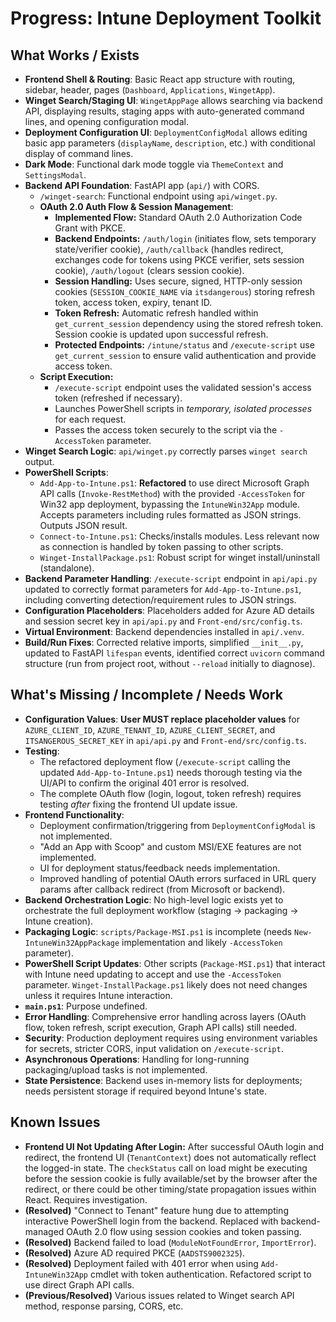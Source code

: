 # Progress: Intune Deployment Toolkit

## What Works / Exists

*   **Frontend Shell & Routing**: Basic React app structure with routing, sidebar, header, pages (`Dashboard`, `Applications`, `WingetApp`).
*   **Winget Search/Staging UI**: `WingetAppPage` allows searching via backend API, displaying results, staging apps with auto-generated command lines, and opening configuration modal.
*   **Deployment Configuration UI**: `DeploymentConfigModal` allows editing basic app parameters (`displayName`, `description`, etc.) with conditional display of command lines.
*   **Dark Mode**: Functional dark mode toggle via `ThemeContext` and `SettingsModal`.
*   **Backend API Foundation**: FastAPI app (`api/`) with CORS.
    *   `/winget-search`: Functional endpoint using `api/winget.py`.
    *   **OAuth 2.0 Auth Flow & Session Management**:
        *   **Implemented Flow:** Standard OAuth 2.0 Authorization Code Grant with PKCE.
        *   **Backend Endpoints:** `/auth/login` (initiates flow, sets temporary state/verifier cookie), `/auth/callback` (handles redirect, exchanges code for tokens using PKCE verifier, sets session cookie), `/auth/logout` (clears session cookie).
        *   **Session Handling:** Uses secure, signed, HTTP-only session cookies (`SESSION_COOKIE_NAME` via `itsdangerous`) storing refresh token, access token, expiry, tenant ID.
        *   **Token Refresh:** Automatic refresh handled within `get_current_session` dependency using the stored refresh token. Session cookie is updated upon successful refresh.
        *   **Protected Endpoints:** `/intune/status` and `/execute-script` use `get_current_session` to ensure valid authentication and provide access token.
    *   **Script Execution:**
        *   `/execute-script` endpoint uses the validated session's access token (refreshed if necessary).
        *   Launches PowerShell scripts in *temporary, isolated processes* for each request.
        *   Passes the access token securely to the script via the `-AccessToken` parameter.
*   **Winget Search Logic**: `api/winget.py` correctly parses `winget search` output.
*   **PowerShell Scripts**:
    *   `Add-App-to-Intune.ps1`: **Refactored** to use direct Microsoft Graph API calls (`Invoke-RestMethod`) with the provided `-AccessToken` for Win32 app deployment, bypassing the `IntuneWin32App` module. Accepts parameters including rules formatted as JSON strings. Outputs JSON result.
    *   `Connect-to-Intune.ps1`: Checks/installs modules. Less relevant now as connection is handled by token passing to other scripts.
    *   `Winget-InstallPackage.ps1`: Robust script for winget install/uninstall (standalone).
*   **Backend Parameter Handling**: `/execute-script` endpoint in `api/api.py` updated to correctly format parameters for `Add-App-to-Intune.ps1`, including converting detection/requirement rules to JSON strings.
*   **Configuration Placeholders**: Placeholders added for Azure AD details and session secret key in `api/api.py` and `Front-end/src/config.ts`.
*   **Virtual Environment**: Backend dependencies installed in `api/.venv`.
*   **Build/Run Fixes**: Corrected relative imports, simplified `__init__.py`, updated to FastAPI `lifespan` events, identified correct `uvicorn` command structure (run from project root, without `--reload` initially to diagnose).

## What's Missing / Incomplete / Needs Work

*   **Configuration Values**: **User MUST replace placeholder values** for `AZURE_CLIENT_ID`, `AZURE_TENANT_ID`, `AZURE_CLIENT_SECRET`, and `ITSANGEROUS_SECRET_KEY` in `api/api.py` and `Front-end/src/config.ts`.
*   **Testing**:
    *   The refactored deployment flow (`/execute-script` calling the updated `Add-App-to-Intune.ps1`) needs thorough testing via the UI/API to confirm the original 401 error is resolved.
    *   The complete OAuth flow (login, logout, token refresh) requires testing *after* fixing the frontend UI update issue.
*   **Frontend Functionality**:
    *   Deployment confirmation/triggering from `DeploymentConfigModal` is not implemented.
    *   "Add an App with Scoop" and custom MSI/EXE features are not implemented.
    *   UI for deployment status/feedback needs implementation.
    *   Improved handling of potential OAuth errors surfaced in URL query params after callback redirect (from Microsoft or backend).
*   **Backend Orchestration Logic**: No high-level logic exists yet to orchestrate the full deployment workflow (staging -> packaging -> Intune creation).
*   **Packaging Logic**: `scripts/Package-MSI.ps1` is incomplete (needs `New-IntuneWin32AppPackage` implementation and likely `-AccessToken` parameter).
*   **PowerShell Script Updates**: Other scripts (`Package-MSI.ps1`) that interact with Intune need updating to accept and use the `-AccessToken` parameter. `Winget-InstallPackage.ps1` likely does not need changes unless it requires Intune interaction.
*   **`main.ps1`**: Purpose undefined.
*   **Error Handling**: Comprehensive error handling across layers (OAuth flow, token refresh, script execution, Graph API calls) still needed.
*   **Security**: Production deployment requires using environment variables for secrets, stricter CORS, input validation on `/execute-script`.
*   **Asynchronous Operations**: Handling for long-running packaging/upload tasks is not implemented.
*   **State Persistence**: Backend uses in-memory lists for deployments; needs persistent storage if required beyond Intune's state.

## Known Issues
*   **Frontend UI Not Updating After Login:** After successful OAuth login and redirect, the frontend UI (`TenantContext`) does not automatically reflect the logged-in state. The `checkStatus` call on load might be executing before the session cookie is fully available/set by the browser after the redirect, or there could be other timing/state propagation issues within React. Requires investigation.
*   **(Resolved)** "Connect to Tenant" feature hung due to attempting interactive PowerShell login from the backend. Replaced with backend-managed OAuth 2.0 flow using session cookies and token passing.
*   **(Resolved)** Backend failed to load (`ModuleNotFoundError`, `ImportError`).
*   **(Resolved)** Azure AD required PKCE (`AADSTS9002325`).
*   **(Resolved)** Deployment failed with 401 error when using `Add-IntuneWin32App` cmdlet with token authentication. Refactored script to use direct Graph API calls.
*   **(Previous/Resolved)** Various issues related to Winget search API method, response parsing, CORS, etc.
